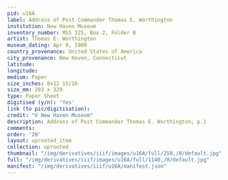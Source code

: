 ```yaml
---
pid: u16A
label: Address of Post Commander Thomas E. Worthington
institution: New Haven Museum
inventory_number: MSS 325, Box 2, Folder B
artist: Thomas E. Worthington
museum_dating: Apr 9, 1909
country_provenance: United States of America
city_provenance: New Haven, Connecticut
latitude:
longitude:
medium: Paper
size_inches: 8x12 15/16
size_mm: 203 x 329
type: Paper Sheet
digitised (y/n): 'Yes'
link (to pic/digitisation):
credit: "© New Haven Museum"
description: Address of Post Commander Thomas E. Worthington, p.1
comments:
order: '20'
layout: uprooted_item
collection: uprooted
thumbnail: "/img/derivatives/iiif/images/u16A/full/250,/0/default.jpg"
full: "/img/derivatives/iiif/images/u16A/full/1140,/0/default.jpg"
manifest: "/img/derivatives/iiif/u16A/manifest.json"
---
```

